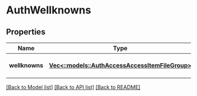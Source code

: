 # AuthWellknowns

## Properties
Name | Type | Description | Notes
------------ | ------------- | ------------- | -------------
**wellknowns** | [**Vec<::models::AuthAccessAccessItemFileGroup>**](AuthAccessAccessItemFileGroup.md) |  | [optional] [default to null]

[[Back to Model list]](../README.md#documentation-for-models) [[Back to API list]](../README.md#documentation-for-api-endpoints) [[Back to README]](../README.md)


